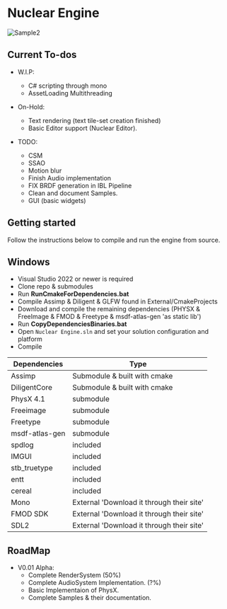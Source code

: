 # Nuclear Engine

![Sample2](Sample2.gif "Sample2 Demo Logo") 

## Current To-dos 
  - W.I.P:
	- C# scripting through mono
	- AssetLoading Multithreading
	
  - On-Hold:
    - Text rendering (text tile-set creation finished)
	- Basic Editor support (Nuclear Editor).

  - TODO:
  	- CSM
	- SSAO
	- Motion blur
    - Finish Audio implementation
	- FIX BRDF generation in IBL Pipeline
	- Clean and document Samples.
	- GUI (basic widgets)
	
## Getting started

Follow the instructions below to compile and run the engine from source.

## Windows

* Visual Studio 2022 or newer is required
* Clone repo & submodules
* Run **RunCmakeForDependencies.bat**
* Compile Assimp & Diligent & GLFW found in External/CmakeProjects
* Download and compile the remaining dependencies (PHYSX & FreeImage & FMOD & Freetype & msdf-atlas-gen 'as static lib')
* Run **CopyDependenciesBinaries.bat**
* Open `Nuclear Engine.sln` and set your solution configuration and platform
* Compile 


| Dependencies | Type |
| ------ | ------ |
| Assimp | Submodule & built with cmake |
| DiligentCore | Submodule & built with cmake |
| PhysX 4.1 | submodule |
| Freeimage | submodule |
| Freetype | submodule |
| msdf-atlas-gen | submodule |
| spdlog | included |
| IMGUI | included |
| stb_truetype | included |
| entt | included |
| cereal | included |
| Mono | External 'Download it through their site' |
| FMOD SDK | External 'Download it through their site' |
| SDL2 | External 'Download it through their site' |


## RoadMap
  - V0.01 Alpha:
    - Complete RenderSystem (50%) 
	- Complete AudioSystem Implementation. (?%)
	- Basic Implementaion of PhysX.
	- Complete Samples & their documentation.